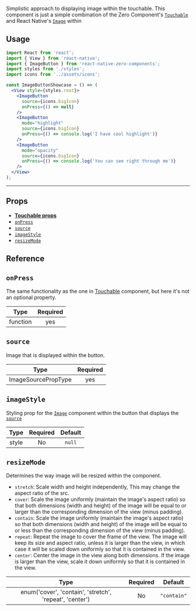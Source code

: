 Simplistic approach to displaying image within the touchable. This component is just a simple combination of the Zero Component's [`Touchable`](https://zeromolecule.github.io/react-native-zero-components/touchable) and React Native's [`Image`](https://facebook.github.io/react-native/docs/image) within



## Usage


```jsx
import React from 'react';
import { View } from 'react-native';
import { ImageButton } from 'react-native-zero-components';
import styles from './styles';
import icons from '../assets/icons';

const ImageButtonShowcase = () => (
  <View style={styles.root}>
    <ImageButton
      source={icons.bigIcon}
      onPress={() => null}
    />
    <ImageButton
      mode="highlight"
      source={icons.bigIcon}
      onPress={() => console.log('I have cool highlight')}
    />
    <ImageButton
      mode="opacity"
      source={icons.bigIcon}
      onPress={() => console.log('You can see right through me')}
    />
  </View>
);
```

---
## Props
* [**Touchable props**](https://zeromolecule.github.io/react-native-zero-components/touchable)
* [`onPress`](#onPress)
* [`source`](#source)
* [`imageStyle`](#imageStyle)
* [`resizeMode`](#resizeMode)

## Reference

## `onPress`
The same functionality as the one in [Touchable](https://zeromolecule.github.io/react-native-zero-components/touchable) component, but here it's not an optional property.

|         Type        | Required |
|:-------------------:|:--------:|
| function |    yes    |

## `source`
Image that is displayed within the button.

|         Type        | Required |
|:-------------------:|:--------:|
| ImageSourcePropType |    yes    |

## `imageStyle`
Styling prop for the [`Image`](https://facebook.github.io/react-native/docs/Image) component within the button that displays the [`source`](#source)

|         Type        | Required | Default                                                                             |
|:-------------------:|:--------:|:-------------------------------------------------------------------------------------:|
| style |    No    | `null` |

## `resizeMode`
Determines the way image will be resized within the component.
- `stretch`: Scale width and height independently, This may change the aspect ratio of the src.
- `cover`: Scale the image uniformly (maintain the image's aspect ratio) so that both dimensions (width and height) of the image will be equal to or larger than the corresponding dimension of the view (minus padding).
- `contain`: Scale the image uniformly (maintain the image's aspect ratio) so that both dimensions (width and height) of the image will be equal to or less than the corresponding dimension of the view (minus padding).
- `repeat`: Repeat the image to cover the frame of the view. The image will keep its size and aspect ratio, unless it is larger than the view, in which case it will be scaled down uniformly so that it is contained in the view.
- `center`: Center the image in the view along both dimensions. If the image is larger than the view, scale it down uniformly so that it is contained in the view.

|         Type        | Required | Default                                                                             |
|:-------------------:|:--------:|:-------------------------------------------------------------------------------------:|
| enum('cover', 'contain', 'stretch', 'repeat', 'center') |    No    | `"contain"` |
